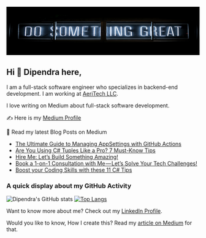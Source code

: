 ![Dipendra Neupane Github Cover Photo](https://github.com/dipneupane/dipneupane/blob/main/assets/dipneupane_readme-cover.jpg)

## Hi 👋 Dipendra here, 
I am a full-stack software engineer who specializes in backend-end development. I am working at [AeriTech LLC](https://aeritech.com).


I love writing on Medium about full-stack software development. 

✍️ Here is my [Medium Profile](https://medium.com/@dipneupane)

📩 Read my latest Blog Posts on Medium
<!-- BLOG-POST-LIST:START -->
- [The Ultimate Guide to Managing AppSettings with GitHub Actions](https://medium.com/@dipneupane/the-ultimate-guide-to-managing-appsettings-with-github-actions-f4888cd5653e?source=rss-37161d399cd7------2)
- [Are You Using C# Tuples Like a Pro? 7 Must-Know Tips](https://medium.com/@dipneupane/are-you-using-c-tuples-like-a-pro-7-must-know-tips-0f035b532c7d?source=rss-37161d399cd7------2)
- [Hire Me: Let’s Build Something Amazing!](https://medium.com/@dipneupane/hire-me-lets-build-something-amazing-50fb7639f2b1?source=rss-37161d399cd7------2)
- [Book a 1-on-1 Consultation with Me — Let’s Solve Your Tech Challenges!](https://medium.com/@dipneupane/book-a-1-on-1-consultation-with-me-lets-solve-your-tech-challenges-868409fe10c5?source=rss-37161d399cd7------2)
- [Boost your Coding Skills with these 11 C# Tips](https://medium.com/@dipneupane/boost-your-coding-skills-with-these-11-c-tips-57db093bfe3b?source=rss-37161d399cd7------2)
<!-- BLOG-POST-LIST:END -->


### A quick display about my GitHub Activity

![Dipendra's GitHub stats](https://github-readme-stats.vercel.app/api?username=dipneupane&show_icons=true&theme=transparent) [![Top Langs](https://github-readme-stats.vercel.app/api/top-langs/?username=dipneupane&layout=donut)](https://github.com/dipneupane/github-readme-stats)

Want to know more about me? Check out my [LinkedIn Profile](https://www.linkedin.com/in/dipneupane).

Would you like to know, How I create this? Read my [article on Medium](https://medium.com/@dipneupane/replace-your-resume-with-an-impressive-github-profile-readme-3019183a3029) for that.
